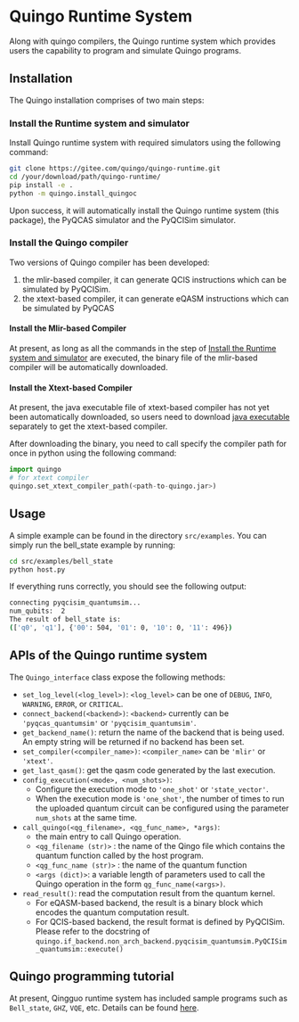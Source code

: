 # Quingo Runtime System

Along with quingo compilers, the Quingo runtime system which provides users the capability to program and simulate Quingo programs.

## Installation

The Quingo installation comprises of two main steps:

### Install the Runtime system and simulator
Install Quingo runtime system with required simulators using the following command:
```sh
git clone https://gitee.com/quingo/quingo-runtime.git
cd /your/download/path/quingo-runtime/
pip install -e .
python -m quingo.install_quingoc
```

Upon success, it will automatically install the Quingo runtime system (this package), the PyQCAS simulator and the PyQCISim simulator.

### Install the Quingo compiler

Two versions of Quingo compiler has been developed:
1. the mlir-based compiler, it can generate QCIS instructions which can be simulated by PyQCISim.
2. the xtext-based compiler, it can generate eQASM instructions which can be simulated by PyQCAS


#### Install the Mlir-based Compiler

At present, as long as all the commands in the step of [Install the Runtime system and simulator](#install-the-runtime-system-and-simulator) are executed, the binary file of the mlir-based compiler will be automatically downloaded.

#### Install the Xtext-based Compiler

At present, the java executable file of xtext-based compiler has not yet been automatically downloaded, so users need to download [java executable](https://github.com/Quingo/compiler_xtext/releases) separately to get the xtext-based compiler.

After downloading the binary, you need to call specify the compiler path for once in python using the following command:
```python
import quingo
# for xtext compiler
quingo.set_xtext_compiler_path(<path-to-quingo.jar>)
```

## Usage
A simple example can be found in the directory `src/examples`. You can simply run the bell_state example by running:
```sh
cd src/examples/bell_state
python host.py
```
If everything runs correctly, you should see the following output:
```sh
connecting pyqcisim_quantumsim...
num_qubits:  2
The result of bell_state is:
(['q0', 'q1'], {'00': 504, '01': 0, '10': 0, '11': 496})
```

## APIs of the Quingo runtime system
The `Quingo_interface` class expose the following methods:
 - `set_log_level(<log_level>)`: `<log_level>` can be one of `DEBUG`, `INFO`, `WARNING`, `ERROR`, or `CRITICAL`.
 - `connect_backend(<backend>)`: `<backend>` currently can be `'pyqcas_quantumsim'` or `'pyqcisim_quantumsim'`.
- `get_backend_name()`: return the name of the backend that is being used. An empty string will be returned if no backend has been set.
- `set_compiler(<compiler_name>)`: `<compiler_name>` can be `'mlir'` or `'xtext'`.
- `get_last_qasm()`: get the qasm code generated by the last execution.
- `config_execution(<mode>, <num_shots>)`:
  -  Configure the execution mode to `'one_shot'` or `'state_vector'`.
  -  When the execution mode is `'one_shot'`, the number of times to run the uploaded quantum circuit can be configured using the parameter `num_shots` at the same time.
-  `call_quingo(<qg_filename>, <qg_func_name>, *args)`:
   - the main entry to call Quingo operation.
   - `<qg_filename (str)>` :  the name of the Qingo file which contains the quantum function called by the host program.
   - `<qg_func_name (str)>` : the name of the quantum function
   - `<args (dict)>`: a variable length of parameters used to call the Quingo operation in the form `qg_func_name(<args>)`.
 - `read_result()`: read the computation result from the quantum kernel.
   - For eQASM-based backend, the result is a binary block which encodes the quantum computation result.
   - For QCIS-based backend, the result format is defined by PyQCISim. Please refer to the docstring of `quingo.if_backend.non_arch_backend.pyqcisim_quantumsim.PyQCISim_quantumsim::execute()`

## Quingo programming tutorial
At present, Qingguo runtime system has included sample programs such as `Bell_state`, `GHZ`, `VQE`, etc. Details can be found [here](https://gitee.com/quingo/quingo-runtime/tree/master/src/examples).